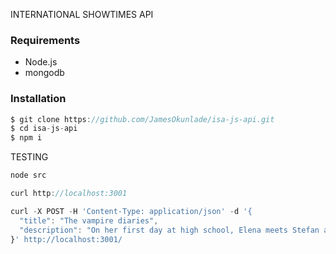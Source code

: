 INTERNATIONAL SHOWTIMES API

### Requirements
- Node.js
- mongodb

### Installation

```javascript
$ git clone https://github.com/JamesOkunlade/isa-js-api.git
$ cd isa-js-api
$ npm i
```

TESTING

```javascript
node src
```

```javascript
curl http://localhost:3001
```

```javascript
curl -X POST -H 'Content-Type: application/json' -d '{
  "title": "The vampire diaries",
  "description": "On her first day at high school, Elena meets Stefan and immediately feels a connection with him. However, what she does not know is that Stefan and his brother, Damon, are in fact vampires."
}' http://localhost:3001/